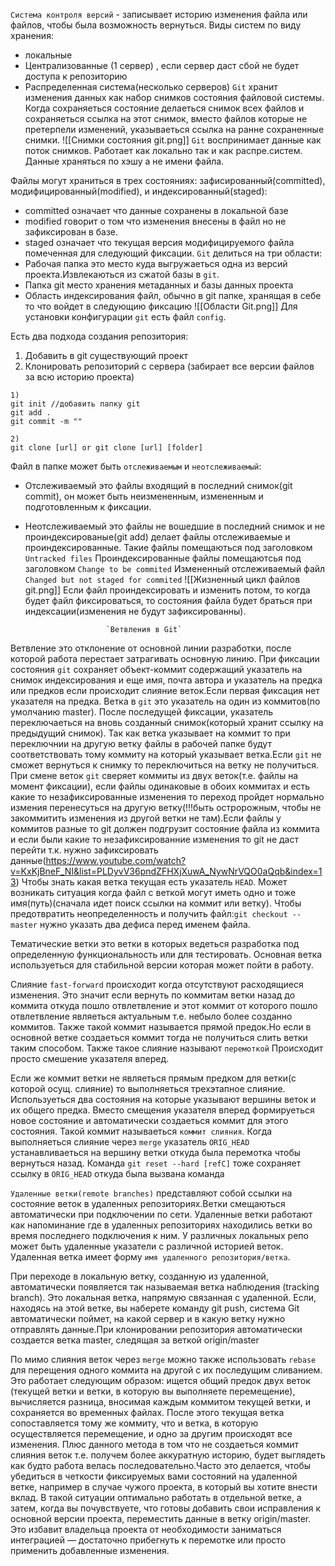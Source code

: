 `Система контроля версий` - записывает историю изменения файла или файлов, чтобы была возможность вернуться.
Виды систем по виду хранения:
- локальные
- Централизованные (1 сервер) , если сервер даст сбой не будет доступа к репозиторию
- Распределенная система(несколько серверов)
`Git`  хранит изменения данных как набор снимков состояния файловой системы. Когда сохраняеться состояние делаеться снимок всех файлов и сохраняеться ссылка на этот снимок, вместо файлов которые не претерпели изменений, указываеться ссылка на ранне сохраненные снимки.
![[Снимки состояния git.png]]
`Git` воспринимает данные как поток снимков. Работает как локально так и как распре.систем. Данные храняться по хэшу а не имени файла.

Файлы могут храниться в трех состояниях: зафисированный(committed), модифицированный(modified), и индексированный(staged):
- committed означает что данные сохранены в локальной базе
- modified говорит о том что изменения внесены в файл но не зафиксирован в базе.
- staged означает что текущая версия модифицируемого файла помеченная для следующий фиксации.
`Git` делиться на три области:
- Рабочая папка это место куда выгружаеться одна из версий проекта.Извлекаються из сжатой базы в `git`.
- Папка git  место хранения метаданных и базы данных проекта
- Область индексирования файл, обычно в git папке, хранящая в себе то что войдет в следующию фиксацию
![[Области Git.png]]
Для установки конфигурации `git` есть файл `config`.

Есть два подхода создания репозитория:
1) Добавить в git существующий проект
2) Клонировать репозиторий с сервера (забирает все версии файлов за всю историю проекта)
```Git
1)
git init //добавить папку git
git add .
git commit -m ""
```
```Git
2)
git clone [url] or git clone [url] [folder]
```

Файл в папке может быть `отслеживаемым` и `неотслеживаемый`:
- Отслеживаемый это файлы входящий в последний снимок(git commit), он может быть неизмененным, измененным и подготовленным к фиксации.
- Неотслеживаемый это файлы не вошедшие в последний снимок и не проиндексированые(git add) делает файлы отслеживаемые и проиндексированные. Такие файлы помещаються под заголовком `Untracked files`
Проиндексированные файлы помещаютсья под заголовком `Change to be commited`
Измененный отслеживаемый файл `Changed but not staged for commited`
![[Жизненный цикл файлов git.png]]
Если файл проиндексировать и изменить потом, то когда будет файл фиксироваться, то состояния файла будет браться при индексации(изменения не будут зафиксированны).



						`Ветвления в Git`
Ветвление это отклонение от основной линии разработки, после которой работа перестает затрагивать основную линию. 
При фиксации состояния `git` сохраняет объект-коммит содержащий указатель на снимок индексирования и еще имя, почта автора и указатель на предка или предков если происходит слияние веток.Если первая фиксация нет указателя на предка.
Ветка в `git` это указатель на один из коммитов(по умолчанию master). После последущей фиксации, указатель переключаеться на вновь созданный снимок(который хранит ссылку на предыдущий снимок).
Так как ветка указывает на коммит то при переключнии на другую ветку файлы в рабочей папке будут соответствовать тому коммиту на который указывает ветка.Если `git` не сможет вернуться к снимку то переключиться на ветку не получиться.
При смене веток `git` сверяет коммиты из двух веток(т.е. файлы на момент фиксации), если файлы одинаковые в обоих коммитах и есть какие то незафиксированные изменения то переход пройдет нормально измения перенесуться на другую ветку(!!!быть остророжным, чтобы не закоммитить изменения из другой ветки не там).Если файлы у коммитов разные то git должен подгрузит состояние файла из коммита и если были какие то незафиксированние изменения то git не даст перейти т.к. нужно зафиксировать данные(https://www.youtube.com/watch?v=KxKjBneF_NI&list=PLDyvV36pndZFHXjXuwA_NywNrVQO0aQqb&index=13)
Чтобы знать какая ветка текущая есть указатель `HEAD`. 
Может возникать ситуация когда файл с веткой могут иметь одно и тоже имя(путь)(сначала идет поиск ссылки на коммит или ветку). Чтобы предотвратить неопределенность и получить файл:`git checkout -- master` нужно указать два дефиса перед именем файла.


Тематические ветки это ветки в которых ведеться разработка под определенную функциональность или для тестировать. Основная ветка используеться для стабильной версии которая может пойти в работу.

Слияние `fast-forward` происходит когда отсутствуют расходящиеся изменения. Это значит если вернуть по коммитам ветки назад до коммита откуда пошло отвлетвление и этот коммит от которого пошло отвлетвление являеться актуальным т.е. небыло более созданно коммитов. 
Также такой коммит называется прямой предок.Но если в основной ветке создаеться коммит тогда не получиться слить ветки таким способом. Также такое слияние называют `перемоткой` Происходит просто смешение указателя вперед.

Если же коммит ветки не являеться прямым предком для ветки(с которой осущ. слияние) то выполняеться трехэтапное слияние. Используеться два состояния на которые указывают вершины веток и их общего предка. Вместо смещения указателя вперед формируеться новое состояние и автоматически создаеться коммит для этого состояния. Такой коммит называеться `коммит слияния`. 
Когда выполняеться слияние через `merge` указатель `ORIG_HEAD` устанавливаеться на вершину ветки откуда была перемотка чтобы вернуться назад. Команда `git reset --hard [refC]` тоже сохраняет ссылку в `ORIG_HEAD`  откуда была вызвана команда 

`Удаленные ветки(remote branches)`  представляют собой ссылки на состояние веток в удаленных репозиториях.Ветки смещаються автоматически при подключении по сети. Удаленные ветки работают как напоминание где в удаленных репозиториях находились ветки во время последнего подключения к ним. У различных локальных репо может быть удаленные указатели с различной историей веток.
Удаленная ветка имеет форму `имя удаленного репозитория/ветка`.

При переходе в локальную ветку, созданную из удаленной, автоматически появляется так называемая ветка наблюдения (tracking branch). Это локальная ветка, напрямую связанная с удаленной. Если, находясь на этой ветке, вы наберете команду git push, система Git автоматически поймет, на какой сервер и в какую ветку нужно отправлять данные.При клонировании репозитория автоматически создается ветка master, следящая за веткой origin/master

По мимо слияния веток через `merge` можно также использовать `rebase` для перещения одного коммита на другой с их последущим сливанием. Это работает следующим образом: ищется общий предок двух веток (текущей ветки и ветки, в которую вы выполняете перемещение), вычисляется разница, вносимая каждым коммитом текущей ветки, и сохраняется во временных файлах. После этого текущая ветка сопоставляется тому же коммиту, что и ветка, в которую осуществляется перемещение, и одно за другим происходят все изменения. Плюс данного метода в том что не создаеться коммит слияния веток т.е. получем более аккуратную историю, будет выглядеть как будто работа велась последовательно.Часто это делается, чтобы убедиться в четкости фиксируемых вами состояний на удаленной ветке, например в случае чужого проекта, в который вы хотите внести вклад. В такой ситуации оптимально работать в отдельной ветке, а затем, когда вы почувствуете, что готовы добавить свои исправления к основной версии проекта, переместить данные в ветку origin/master. Это избавит владельца проекта от необходимости заниматься интеграцией — достаточно прибегнуть к перемотке или просто применить добавленные изменения.






 




